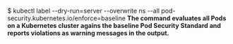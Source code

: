 $ kubectl label --dry-run=server --overwrite ns --all pod-security.kubernetes.io/enforce=baseline **The command evaluates all Pods on a Kubernetes cluster agains the baseline Pod Security Standard and reports violations as warning messages in the output.**  

